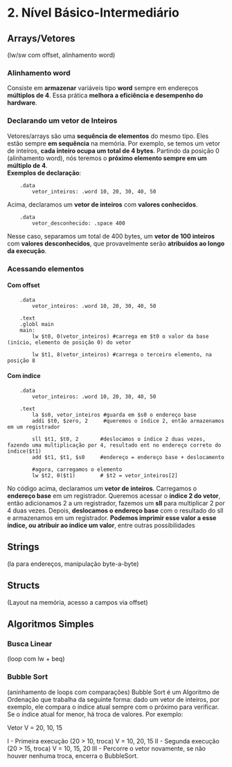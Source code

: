 # 2. Nível Básico-Intermediário
## Arrays/Vetores
(lw/sw com offset, alinhamento word)
### Alinhamento word
Consiste em **armazenar** variáveis tipo **word** sempre em endereços **múltiplos de 4**. Essa prática **melhora a eficiência e desempenho do hardware**.  
### Declarando um vetor de Inteiros
Vetores/arrays são uma **sequência de elementos** do mesmo tipo. Eles estão sempre **em sequência** na memória. Por exemplo, se temos um vetor de inteiros, **cada inteiro ocupa um total de 4 bytes**. Partindo da posição 0 (alinhamento word), nós teremos o **próximo elemento sempre em um múltiplo de 4**.  
**Exemplos de declaração**:
```
    .data
	    vetor_inteiros: .word 10, 20, 30, 40, 50
```
Acima, declaramos um **vetor de inteiros** com **valores conhecidos**.
```
    .data
        vetor_desconhecido: .space 400
```
Nesse caso, separamos um total de 400 bytes, um **vetor de 100 inteiros** com **valores desconhecidos**, que provavelmente serão **atribuídos ao longo da execução**.
### Acessando elementos
#### Com offset
```assembly
    .data
	    vetor_inteiros: .word 10, 20, 30, 40, 50
    
    .text
    .globl main
    main:
        lw $t0, 0(vetor_inteiros) #carrega em $t0 o valor da base (início, elemento de posição 0) do vetor  

        lw $t1, 8(vetor_inteiros) #carrega o terceiro elemento, na posição 8
```
#### Com índice
```assembly
    .data
	    vetor_inteiros: .word 10, 20, 30, 40, 50

    .text
        la $s0, vetor_inteiros #guarda em $s0 o endereço base
        addi $t0, $zero, 2     #queremos o índice 2, então armazenamos em um registrador

        sll $t1, $t0, 2       #deslocamos o índice 2 duas vezes, fazendo uma multiplicação por 4, resultado ent no endereço correto do índice($t1)
        add $t1, $t1, $s0     #endereço = endereço base + deslocamento

        #agora, carregamos o elemento
        lw $t2, 0($t1)        # $t2 = vetor_inteiros[2] 
```
No código acima, declaramos um **vetor de inteiros**. Carregamos o **endereço base** em um registrador. Queremos acessar o **índice 2 do vetor**, então adicionamos 2 a um registrador, fazemos um **sll** para multiplicar 2 por 4 duas vezes. Depois, **deslocamos o endereço base** com o resultado do sll e armazenamos em um registrador. **Podemos imprimir esse valor a esse índice, ou atribuir ao índice um valor**, entre outras possibilidades 

## Strings
(la para endereços, manipulação byte-a-byte)

## Structs
(Layout na memória, acesso a campos via offset)

## Algoritmos Simples
### Busca Linear
(loop com lw + beq)

### Bubble Sort
(aninhamento de loops com comparações)
Bubble Sort é um Algoritmo de Ordenação que trabalha da seguinte forma: dado um vetor de inteiros, por exemplo, ele compara o índice atual sempre com o próximo para verificar. Se o índice atual for menor, há troca de valores. Por exemplo:

Vetor V = 20, 10, 15

I - Primeira execução (20 > 10, troca)
V = 10, 20, 15
II - Segunda execução (20 > 15, troca)
V = 10, 15, 20
III - Percorre o vetor novamente, se não houver nenhuma troca, encerra o BubbleSort.